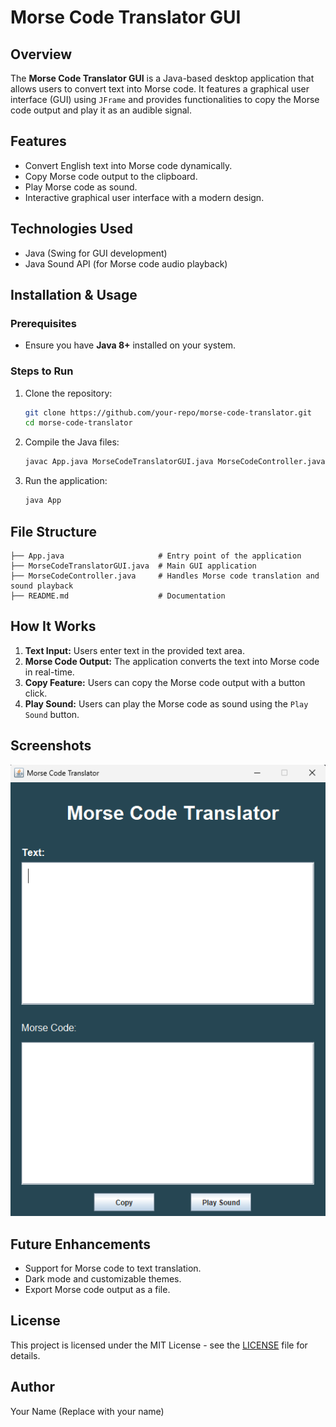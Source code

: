 # Morse Code Translator GUI

## Overview
The **Morse Code Translator GUI** is a Java-based desktop application that allows users to convert text into Morse code. It features a graphical user interface (GUI) using `JFrame` and provides functionalities to copy the Morse code output and play it as an audible signal.

## Features
- Convert English text into Morse code dynamically.
- Copy Morse code output to the clipboard.
- Play Morse code as sound.
- Interactive graphical user interface with a modern design.

## Technologies Used
- Java (Swing for GUI development)
- Java Sound API (for Morse code audio playback)

## Installation & Usage

### Prerequisites
- Ensure you have **Java 8+** installed on your system.

### Steps to Run
1. Clone the repository:
   ```sh
   git clone https://github.com/your-repo/morse-code-translator.git
   cd morse-code-translator
   ```
2. Compile the Java files:
   ```sh
   javac App.java MorseCodeTranslatorGUI.java MorseCodeController.java
   ```
3. Run the application:
   ```sh
   java App
   ```

## File Structure
```
├── App.java                     # Entry point of the application
├── MorseCodeTranslatorGUI.java  # Main GUI application
├── MorseCodeController.java     # Handles Morse code translation and sound playback
├── README.md                    # Documentation
```

## How It Works
1. **Text Input:** Users enter text in the provided text area.
2. **Morse Code Output:** The application converts the text into Morse code in real-time.
3. **Copy Feature:** Users can copy the Morse code output with a button click.
4. **Play Sound:** Users can play the Morse code as sound using the `Play Sound` button.

## Screenshots
![Main Interface](app.png)


## Future Enhancements
- Support for Morse code to text translation.
- Dark mode and customizable themes.
- Export Morse code output as a file.

## License
This project is licensed under the MIT License - see the [LICENSE](LICENSE) file for details.

## Author
Your Name (Replace with your name)

